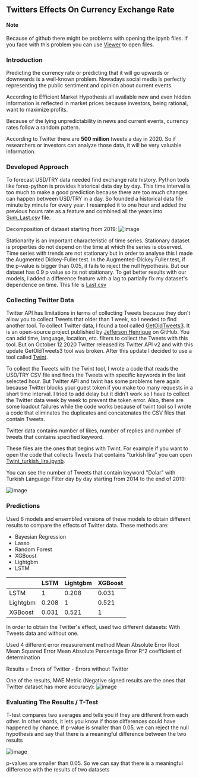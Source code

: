## Twitters Effects On Currency Exchange Rate

#### Note
Because of github there might be problems with opening the ipynb files. If you face with this problem you can use [Viewer](https://nbviewer.jupyter.org/ "Viewer") to open files.

### Introduction
Predicting the currency rate or predicting that it will go upwards or downwards is a well-known problem.  Nowadays social media is perfectly representing the public sentiment and opinion about current events.

According to Efficient Market Hypothesis all available new and even hidden information is reflected in market prices because investors, being rational, want to maximize profits. 

Because of the lying unpredictability in news and current events, currency rates follow a random pattern. 

According to Twitter there are **500 million** tweets a day in 2020. So if researchers or investors can analyze those data, it will be very valuable information.

### Developed Approach
To forecast USD/TRY data needed find exchange rate history.  Python tools like forex-python is provides historical data day by day. This time interval is too much to make a good prediction because there are too much changes can happen between USD/TRY in a day. So founded a historical data file minute by minute for every year. I resampled it to one hour and added the previous hours rate as a feature and combined all the years into [Sum_Last.csv](https://github.com/aburak256/Currency-with-Twitter/blob/main/Sum_Last.csv "Sum_Last.csv") file. 

Decomposition of dataset starting from 2019:
![image](https://user-images.githubusercontent.com/34773124/123096847-2f321300-d438-11eb-925d-9a94f7f64c32.png)

Stationarity is an important characteristic of time series. Stationary dataset is properties do not depend on the time at which the series is observed. Time series with trends are not stationary but in order to analyse this I made the Augmented Dickey-Fuller test. In the Augmented-Dickey Fuller test, if the p-value is bigger than 0.05, it fails to reject the null hypothesis. But our dataset has 0.9 p value so its not stationary. To get better results with our models, I added a difference feature with a lag to partially fix my dataset's dependence on time. This file is [Last.csv](https://github.com/aburak256/Currency-with-Twitter/blob/main/Last.csv "Last.csv")

### Collecting Twitter Data
Twitter API has limitations in terms of collecting Tweets because they don't allow you to collect Tweets that older than 1 week, so I needed to find another tool. To collect Twitter data, I found a tool called [GetOldTweets3](https://github.com/Jefferson-Henrique/GetOldTweets-python "GetOldTweets3"). It is an open-source project published by [Jefferson Henrique](https://github.com/Jefferson-Henrique "Jefferson Henrique") on GitHub. You can add time, language, location, etc. filters to collect the Tweets with this tool. But on October 12 2020 Twitter released its Twitter API v2 and with this update GetOldTweets3 tool was broken. After this update I decided to use a tool called [Twint](https://github.com/twintproject/twint "Twint"). 

To collect the Tweets with the Twint tool, I wrote a code that reads the USD/TRY CSV file and finds the Tweets with specific keywords in the last selected hour. But Twitter API and twint has some problems here again because Twitter blocks your guest token if you make too many requests in a short time interval. I tried to add delay but it didn't work so I have to collect the Twitter data week by week to prevent the token error. Also, there are some loadout failures while the code works because of twint tool so I wrote a code that eliminates the duplicates and concatenates the CSV files that contain Tweets. 

Twitter data contains number of likes, number of replies and number of tweets that contains specified keyword.

These files are the ones that begins with Twint. For example if you want to open the code that collects Tweets that contains "turkish lira" you can open [Twint_turkish_lira.ipynb](https://github.com/aburak256/Currency-with-Twitter/blob/main/Twint_turkish_lira.ipynb "Twint_turkish_lira.ipynb"). 

You can see the number of Tweets that contain keyword "Dolar" with Turkish Language Filter day by day starting from 2014 to the end of 2019:

![image](https://user-images.githubusercontent.com/34773124/123101092-5c80c000-d43c-11eb-9be1-4e35b58e43c2.png)

### Predictions
Used 6 models and ensembled versions of these models to obtain different results to compare the effects of Twitter data. These methods are:
- Bayesian Regression
- Lasso
- Random Forest
- XGBoost
- Lightgbm
- LSTM

|   | LSTM  |  Lightgbm  | XGBoost  |
| ------------ | ------------ | ------------ | ------------ |
| LSTM| 1   |  0.208 | 0.031  |
|  Lightgbm | 0.208  | 1  |  0.521 |
|  XGBoost |  0.031  | 0.521  |  1 |


In order to obtain the Twitter's effect, used two different datasets: With Tweets data and without one.

Used 4 different error measurement method
Mean Absolute Error
Root Mean Squared Error
Mean Absolute Percentage Error
R^2 coefficient of determination

Results = Errors of Twitter - Errors without Twitter

One of the results, MAE Metric (Negative signed results are the ones that Twitter dataset has more accuracy):
![image](https://user-images.githubusercontent.com/34773124/123103077-57bd0b80-d43e-11eb-932d-ce5eb8a3fbe8.png)

### Evaluating The Results / T-Test
T-test compares two averages and tells you if they are different from each other. In other words, it lets you know if those differences could have happened by chance.
If p-value is smaller than 0.05, we can reject the null hypothesis and say that there is a meaningful difference between the two results

![image](https://user-images.githubusercontent.com/34773124/123103530-c8642800-d43e-11eb-985f-fbc9081ba324.png)

p-values are smaller than 0.05. So we can say that there is a meaningful difference with the results of two datasets







